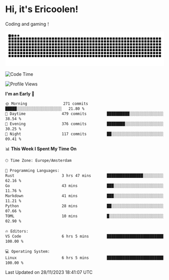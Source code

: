 # Hi, it's Ericoolen!
Coding and gaming！

<picture>
  <source media="(prefers-color-scheme: dark)" srcset="https://raw.githubusercontent.com/Eric-Song-Nop/Eric-Song-Nop/output/github-contribution-grid-snake-dark.svg">
  <source media="(prefers-color-scheme: light)" srcset="https://raw.githubusercontent.com/Eric-Song-Nop/Eric-Song-Nop/output/github-contribution-grid-snake.svg">
  <img alt="github contribution grid snake animation" src="https://raw.githubusercontent.com/Eric-Song-Nop/Eric-Song-Nop/output/github-contribution-grid-snake.svg">
</picture>

<!--START_SECTION:waka-->
![Code Time](http://img.shields.io/badge/Code%20Time-1%2C098%20hrs%2018%20mins-blue)

![Profile Views](http://img.shields.io/badge/Profile%20Views-0-blue)

**I'm an Early 🐤** 

```text
🌞 Morning                271 commits         █████░░░░░░░░░░░░░░░░░░░░   21.80 % 
🌆 Daytime                479 commits         ██████████░░░░░░░░░░░░░░░   38.54 % 
🌃 Evening                376 commits         ████████░░░░░░░░░░░░░░░░░   30.25 % 
🌙 Night                  117 commits         ██░░░░░░░░░░░░░░░░░░░░░░░   09.41 % 
```


📊 **This Week I Spent My Time On** 

```text
🕑︎ Time Zone: Europe/Amsterdam

💬 Programming Languages: 
Rust                     3 hrs 47 mins       ████████████████░░░░░░░░░   62.16 % 
Go                       43 mins             ███░░░░░░░░░░░░░░░░░░░░░░   11.76 % 
Markdown                 41 mins             ███░░░░░░░░░░░░░░░░░░░░░░   11.21 % 
Python                   28 mins             ██░░░░░░░░░░░░░░░░░░░░░░░   07.66 % 
TOML                     10 mins             █░░░░░░░░░░░░░░░░░░░░░░░░   02.90 % 

🔥 Editors: 
VS Code                  6 hrs 5 mins        █████████████████████████   100.00 % 

💻 Operating System: 
Linux                    6 hrs 5 mins        █████████████████████████   100.00 % 
```


 Last Updated on 28/11/2023 18:41:07 UTC
<!--END_SECTION:waka-->
